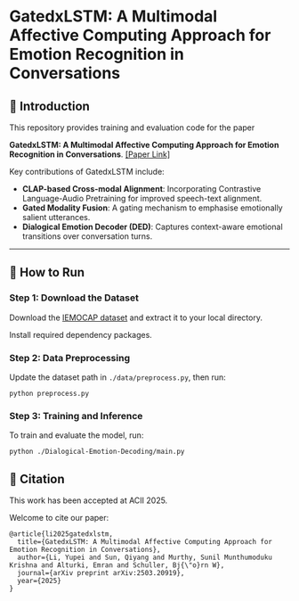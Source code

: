 # GatedxLSTM: A Multimodal Affective Computing Approach for Emotion Recognition in Conversations

## 📘 Introduction

This repository provides training and evaluation code for the paper 

**GatedxLSTM: A Multimodal Affective Computing Approach for Emotion Recognition in Conversations**. [[Paper Link]](https://arxiv.org/abs/2503.20919)


Key contributions of GatedxLSTM include:
- **CLAP-based Cross-modal Alignment**: Incorporating Contrastive Language-Audio Pretraining for improved speech-text alignment.
- **Gated Modality Fusion**: A gating mechanism to emphasise emotionally salient utterances.
- **Dialogical Emotion Decoder (DED)**: Captures context-aware emotional transitions over conversation turns.
---

## 🚀 How to Run

### Step 1: Download the Dataset
Download the [IEMOCAP dataset](https://sail.usc.edu/iemocap/) and extract it to your local directory.

Install required dependency packages.

### Step 2: Data Preprocessing
Update the dataset path in `./data/preprocess.py`, then run:
```
python preprocess.py
```

### Step 3: Training and Inference
To train and evaluate the model, run:
```
python ./Dialogical-Emotion-Decoding/main.py
```

## 📄 Citation
This work has been accepted at ACII 2025.

Welcome to cite our paper:
```
@article{li2025gatedxlstm,
  title={GatedxLSTM: A Multimodal Affective Computing Approach for Emotion Recognition in Conversations},
  author={Li, Yupei and Sun, Qiyang and Murthy, Sunil Munthumoduku Krishna and Alturki, Emran and Schuller, Bj{\"o}rn W},
  journal={arXiv preprint arXiv:2503.20919},
  year={2025}
}
```